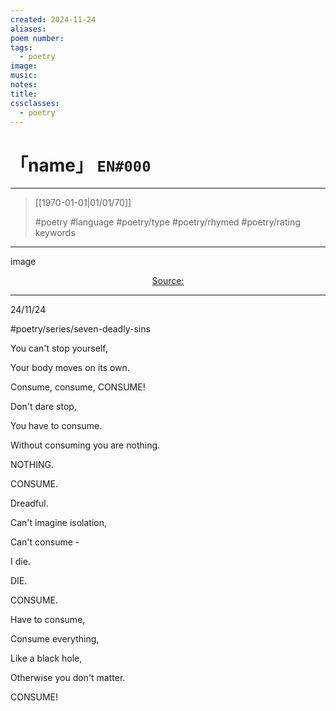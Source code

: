 ```yaml
---
created: 2024-11-24
aliases:
poem number:
tags:
  - poetry
image:
music:
notes:
title:
cssclasses:
  - poetry
---
```

# 「name」 `EN#000`

---

> [[1970-01-01|01/01/70]]
>  
> #poetry
> #language
> #poetry/type
> #poetry/rhymed
> #poetry/rating
> keywords

---

image

<center class="img_caption"><a href="https://" class="source-link">Source: </a></center>

---

24/11/24

  
#poetry/series/seven-deadly-sins

You can't stop yourself,

Your body moves on its own.

Consume, consume, CONSUME!

Don't dare stop,

You have to consume.

Without consuming you are nothing.

NOTHING.

CONSUME.

Dreadful.

Can't imagine isolation,

Can't consume -

I die.

DIE.

CONSUME.

Have to consume,

Consume everything,

Like a black hole,

Otherwise you don't matter.

CONSUME!